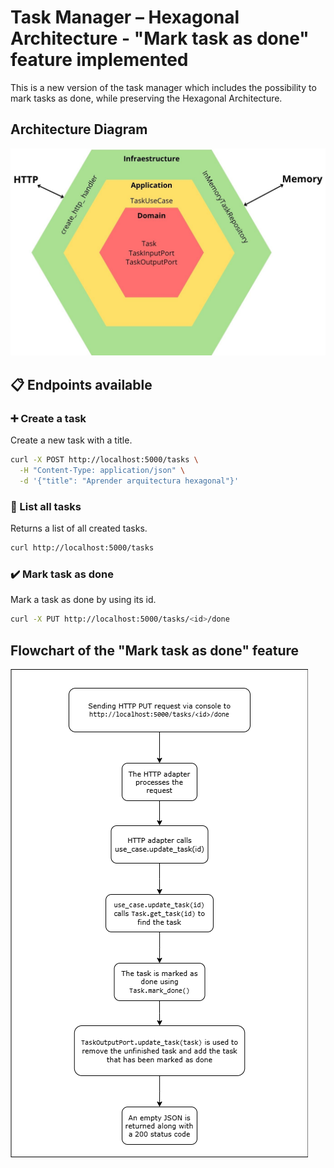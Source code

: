 # Task Manager – Hexagonal Architecture - "Mark task as done" feature implemented

This is a new version of the task manager which includes the possibility to mark tasks as done, while preserving the Hexagonal Architecture.

## Architecture Diagram

![](Arquitectura.jpg)

## 📋 Endpoints available

### ➕ Create a task

Create a new task with a title.

```bash
curl -X POST http://localhost:5000/tasks \
  -H "Content-Type: application/json" \
  -d '{"title": "Aprender arquitectura hexagonal"}'
```

### 📄 List all tasks

Returns a list of all created tasks.

```bash
curl http://localhost:5000/tasks
```

### ✔️ Mark task as done

Mark a task as done by using its id.

```bash
curl -X PUT http://localhost:5000/tasks/<id>/done
```

## Flowchart of the "Mark task as done" feature

![](Diagrama_Flujo.png)

